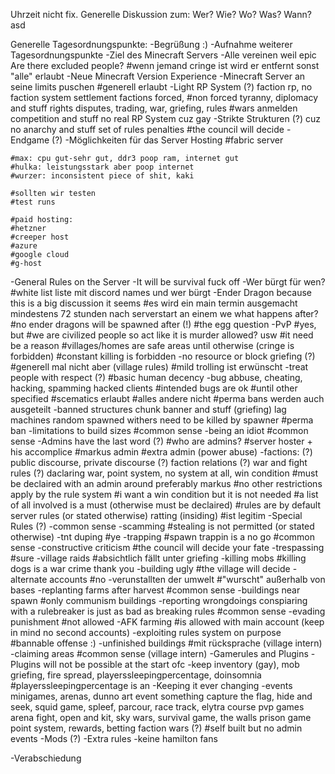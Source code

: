 Uhrzeit nicht fix.
Generelle Diskussion zum: Wer? Wie? Wo? Was? Wann?
asd

Generelle Tagesordnungspunkte:
-Begrüßung :)
-Aufnahme weiterer Tagesordnungspunkte
-Ziel des Minecraft Servers
	-Alle vereinen weil epic
		Are there excluded people?
		#wenn jemand cringe ist wird er entfernt sonst "alle" erlaubt
	-Neue Minecraft Version Experience
	-Minecraft Server an seine limits puschen
		#generell erlaubt
	-Light RP System (?)
		faction rp, no faction system
			settlement factions
			forced, #non forced
			tyranny, diplomacy and stuff
			rights
		disputes, trading, war, griefing, rules
			#wars anmelden
		competition and stuff
		no real RP System cuz gay
	-Strikte Strukturen (?)
		cuz no anarchy and stuff
		set of rules
		penalties
		#the council will decide
	-Endgame (?)
-Möglichkeiten für das Server Hosting
	#fabric server
	
	#max: cpu gut-sehr gut, ddr3 poop ram, internet gut
	#hulka: leistungsstark aber poop internet
	#wurzer: inconsistent piece of shit, kaki
	
	#sollten wir testen
	#test runs
	
	#paid hosting:
	#hetzner
	#creeper host
	#azure
	#google cloud
	#g-host
-General Rules on the Server
	-It will be survival fuck off
	-Wer bürgt für wen?
		#white list liste mit discord names und wer bürgt
	-Ender Dragon because this is a big discussion it seems
		#es wird ein main termin ausgemacht mindestens 72 stunden nach serverstart an einem we
		what happens after?
		#no ender dragons will be spawned after (!)
		#the egg question
	-PvP
		#yes, but
		#we are civilized people so act like it
		is murder allowed? usw
		#it need be a reason
		#villages/homes are safe areas until otherwise (cringe is forbidden)
		#constant killing is forbidden
	-no resource or block griefing (?)
		#generell mal nicht aber (village rules)
		#mild trolling ist erwünscht
	-treat people with respect (?)
		#basic human decency
	-bug abbuse, cheating, hacking, spamming
		hacked clients
		#intended bugs are ok
		#until other specified
		#scematics erlaubt
		#alles andere nicht
		#perma bans werden auch ausgeteilt
	-banned structures
		chunk banner and stuff (griefing)
		lag machines
		random spawned withers need to be killed by spawner
		#perma ban
	-limitations to build sizes
		#common sense
	-being an idiot
		#common sense
	-Admins have the last word (?)
		#who are admins?
		#server hoster + his accomplice
		#markus admin
		#extra admin (power abuse)
	-factions: (?)
		public discourse, private discourse (?)
		faction relations (?)
		war and fight rules (?)
			daclaring war, point system, no system at all, win condition
			#must be declaired with an admin around preferably markus
			#no other restrictions apply by the rule system
			#i want a win condition but it is not needed
			#a list of all involved is a must (otherwise must be declaired)
			#rules are by default server rules (or stated otherwise)
		ratting (insiding)
			#ist legitim
-Special Rules (?)
	-common sense
	-scamming
		#stealing is not permitted (or stated otherwise)
	-tnt duping
		#ye
	-trapping
		#spawn trappin is a no go
		#common sense
	-constructive criticism
		#the council will decide your fate
	-trespassing
		#sure
	-village raids
		#absichtlich fällt unter griefing
	-killing mobs
		#killing dogs is a war crime thank you
	-building ugly
		#the village will decide
	-alternate accounts
		#no
	-verunstallten der umwelt
		#"wurscht" außerhalb von bases
	-replanting farms after harvest
		#common sense
	-buildings near spawn
		#only communism buildings
	-reporting wrongdoings
		conspiaring with a rulebreaker is just as bad as breaking rules
		#common sense
	-evading punishment
		#not allowed
	-AFK farming
		#is allowed with main account (keep in mind no second accounts)
	-exploiting rules system on purpose
		#bannable offense :)
	-unfinished buildings
		#mit rücksprache (village intern)
	-claiming areas
		#common sense (village intern)
-Gamerules and Plugins
	-Plugins will not be possible at the start ofc
	-keep inventory (gay), mob griefing, fire spread, playerssleepingpercentage, doinsomnia
	#playerssleepingpercentage is an
-Keeping it ever changing
	-events
		minigames, arenas, dunno art event something
			capture the flag, hide and seek, squid game, spleef, parcour, race track, elytra course
		pvp games
			arena fight, open and kit, sky wars, survival game, the walls
		prison game
		point system, rewards, betting
		faction wars (?)
	#self built but no admin events
	-Mods (?)
-Extra rules
	-keine hamilton fans

-Verabschiedung
